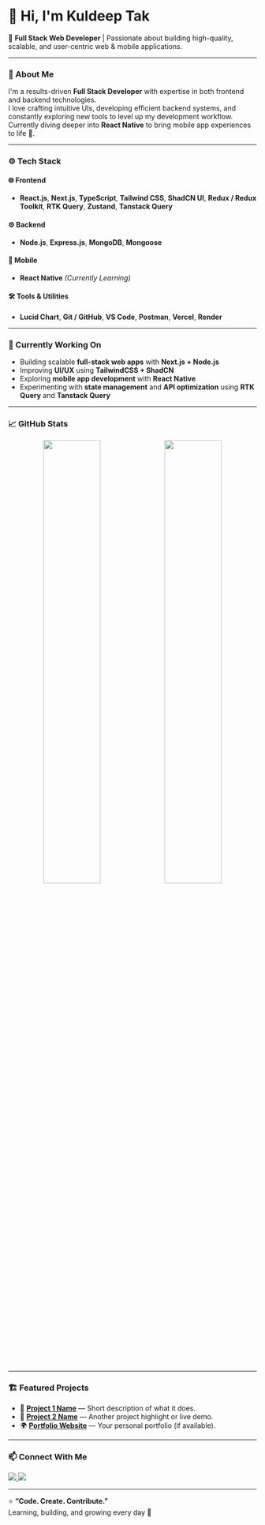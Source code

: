 # 👋 Hi, I'm Kuldeep Tak

🚀 **Full Stack Web Developer** | Passionate about building high-quality, scalable, and user-centric web & mobile applications.

---

### 🧠 About Me

I'm a results-driven **Full Stack Developer** with expertise in both frontend and backend technologies.  
I love crafting intuitive UIs, developing efficient backend systems, and constantly exploring new tools to level up my development workflow.  
Currently diving deeper into **React Native** to bring mobile app experiences to life 📱.

---

### ⚙️ Tech Stack

#### 🌐 Frontend
- **React.js**, **Next.js**, **TypeScript**, **Tailwind CSS**, **ShadCN UI**, **Redux / Redux Toolkit**, **RTK Query**, **Zustand**, **Tanstack Query**

#### ⚙️ Backend
- **Node.js**, **Express.js**, **MongoDB**, **Mongoose**

#### 📱 Mobile
- **React Native** *(Currently Learning)*

#### 🛠 Tools & Utilities
- **Lucid Chart**, **Git / GitHub**, **VS Code**, **Postman**, **Vercel**, **Render**

---

### 🌟 Currently Working On
- Building scalable **full-stack web apps** with **Next.js + Node.js**
- Improving **UI/UX** using **TailwindCSS + ShadCN**
- Exploring **mobile app development** with **React Native**
- Experimenting with **state management** and **API optimization** using **RTK Query** and **Tanstack Query**

---

### 📈 GitHub Stats

<p align="center">
  <img width="48%" src="https://github-readme-stats.vercel.app/api?username=kuldeeptak&show_icons=true&theme=radical" />
  <img width="48%" src="https://github-readme-streak-stats.herokuapp.com/?user=kuldeeptak&theme=radical" />
</p>

---

### 🏗️ Featured Projects

- 🧾 **[Project 1 Name](#)** — Short description of what it does.  
- 💼 **[Project 2 Name](#)** — Another project highlight or live demo.  
- 🌍 **[Portfolio Website](#)** — Your personal portfolio (if available).

---

### 📫 Connect With Me

<p align="left">
  <a href="https://www.linkedin.com/in/kuldeeptak" target="_blank">
    <img src="https://img.shields.io/badge/LinkedIn-0A66C2?style=for-the-badge&logo=linkedin&logoColor=white"/>
  </a>
  <a href="mailto:kuldeeptak@example.com">
    <img src="https://img.shields.io/badge/Email-D14836?style=for-the-badge&logo=gmail&logoColor=white"/>
  </a>
</p>

---

⭐ **“Code. Create. Contribute.”**  
Learning, building, and growing every day 🚀


<!---
Kuldeeptak22/Kuldeeptak22 is a ✨ special ✨ repository because its `README.md` (this file) appears on your GitHub profile.
You can click the Preview link to take a look at your changes.
--->
